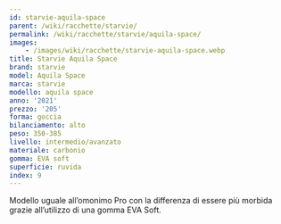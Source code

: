 ```yaml
---
id: starvie-aquila-space
parent: /wiki/racchette/starvie/
permalink: /wiki/racchette/starvie/aquila-space/
images:
    - /images/wiki/racchette/starvie-aquila-space.webp
title: Starvie Aquila Space
brand: starvie
model: Aquila Space
marca: starvie
modello: aquila space
anno: '2021'
prezzo: '205'
forma: goccia
bilanciamento: alto
peso: 350-385
livello: intermedio/avanzato
materiale: carbonio
gomma: EVA soft
superficie: ruvida
index: 9
---
```

Modello uguale all’omonimo Pro con la differenza di essere più morbida grazie all’utilizzo di una gomma EVA Soft.